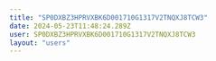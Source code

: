 ```yaml
---
title: "SP0DXBZ3HPRVXBK6D001710G1317V2TNQXJ8TCW3"
date: 2024-05-23T11:48:24.289Z
user: SP0DXBZ3HPRVXBK6D001710G1317V2TNQXJ8TCW3
layout: "users"
---
```

    